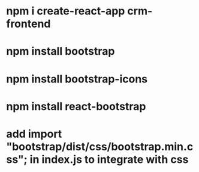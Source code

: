 # npm i create-react-app crm-frontend

# npm install bootstrap

# npm install bootstrap-icons

# npm install react-bootstrap

# add import "bootstrap/dist/css/bootstrap.min.css"; in index.js to integrate with css

#
